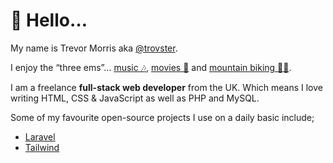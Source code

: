 # 👋 Hello…

My name is Trevor Morris aka [@trovster](https://twitter.com/trovster).

I enjoy the “three ems”… [music 🎶](https://www.last.fm/user/trovster), [movies 🍿](https://letterboxd.com/trovster/) and [mountain biking 🚵‍♂️](https://www.strava.com/athletes/trovster).

I am a freelance **full-stack web developer** from the UK. Which means I love writing HTML, CSS & JavaScript as well as PHP and MySQL.

Some of my favourite open-source projects I use on a daily basic include;

* [Laravel](https://laravel.com)
* [Tailwind](https://tailwindcss.com)
